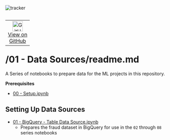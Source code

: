 ![tracker](https://us-central1-vertex-ai-mlops-369716.cloudfunctions.net/pixel-tracking?path=statmike%2Fvertex-ai-mlops%2F01+-+Data+Sources&file=readme.md)
<!--- header table --->
<table align="left">     
  <td style="text-align: center">
    <a href="https://github.com/statmike/vertex-ai-mlops/blob/main/01%20-%20Data%20Sources/readme.md">
      <img width="32px" src="https://www.svgrepo.com/download/217753/github.svg" alt="GitHub logo">
      <br>View on<br>GitHub
    </a>
  </td>
</table><br/><br/><br/><br/>

---
# /01 - Data Sources/readme.md

A Series of notebooks to prepare data for the ML projects in this repository.

**Prerequisites**
- [00 - Setup.ipynb](../00%20-%20Setup/00%20-%20Environment%20Setup.ipynb)

## Setting Up Data Sources
- [01 - BigQuery - Table Data Source.ipynb](./01%20-%20BigQuery%20-%20Table%20Data%20Source.ipynb)
    - Prepares the fraud dataset in BigQuery for use in the `02` through `08` series notebooks


